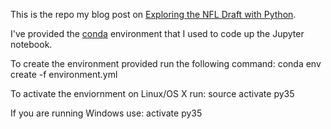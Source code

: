 This is the repo my blog post on [Exploring the NFL Draft with Python](http://savvastjortjoglou.com/nfl-draft.html).

I've provided the [conda](http://conda.pydata.org/docs/) environment that I used to code up the Jupyter notebook.

To create the environment provided run the following command:
    conda env create -f environment.yml

To activate the enviornment on Linux/OS X run:
    source activate py35

If you are running Windows use:
    activate py35

